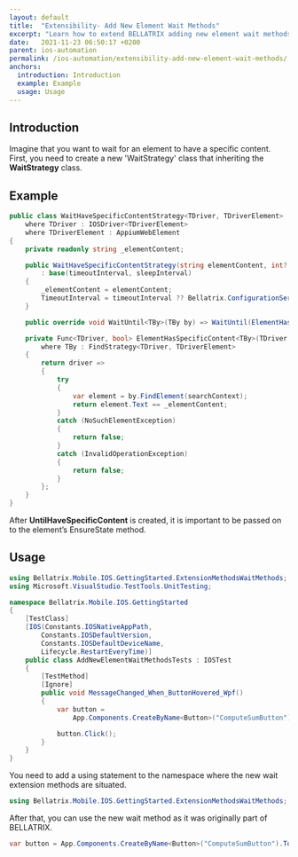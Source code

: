 ```yaml
---
layout: default
title:  "Extensibility- Add New Element Wait Methods"
excerpt: "Learn how to extend BELLATRIX adding new element wait methods."
date:   2021-11-23 06:50:17 +0200
parent: ios-automation
permalink: /ios-automation/extensibility-add-new-element-wait-methods/
anchors:
  introduction: Introduction
  example: Example
  usage: Usage
---
```

Introduction
------------
Imagine that you want to wait for an element to have a specific content. First, you need to create a new 'WaitStrategy' class that inheriting the **WaitStrategy** class.

Example
-------
```csharp
public class WaitHaveSpecificContentStrategy<TDriver, TDriverElement> : WaitStrategy<TDriver, TDriverElement>
    where TDriver : IOSDriver<TDriverElement>
    where TDriverElement : AppiumWebElement
{
    private readonly string _elementContent;

    public WaitHaveSpecificContentStrategy(string elementContent, int? timeoutInterval = null, int? sleepInterval = null)
        : base(timeoutInterval, sleepInterval)
    {
        _elementContent = elementContent;
        TimeoutInterval = timeoutInterval ?? Bellatrix.ConfigurationService.GetSection<MobileSettings>().ElementToHaveContentTimeout;
    }

    public override void WaitUntil<TBy>(TBy by) => WaitUntil(ElementHasSpecificContent(WrappedWebDriver, by), TimeoutInterval, SleepInterval);

    private Func<TDriver, bool> ElementHasSpecificContent<TBy>(TDriver searchContext, TBy by)
        where TBy : FindStrategy<TDriver, TDriverElement>
    {
        return driver =>
        {
            try
            {
                var element = by.FindElement(searchContext);
                return element.Text == _elementContent;
            }
            catch (NoSuchElementException)
            {
                return false;
            }
            catch (InvalidOperationException)
            {
                return false;
            }
        };
    }
}
```
After **UntilHaveSpecificContent** is created, it is important to be passed on to the element’s EnsureState method.

Usage
------------
```csharp
using Bellatrix.Mobile.IOS.GettingStarted.ExtensionMethodsWaitMethods;
using Microsoft.VisualStudio.TestTools.UnitTesting;

namespace Bellatrix.Mobile.IOS.GettingStarted
{
    [TestClass]
    [IOS(Constants.IOSNativeAppPath,
        Constants.IOSDefaultVersion,
        Constants.IOSDefaultDeviceName,
        Lifecycle.RestartEveryTime)]
    public class AddNewElementWaitMethodsTests : IOSTest
    {
        [TestMethod]
        [Ignore]
        public void MessageChanged_When_ButtonHovered_Wpf()
        {
            var button = 
				App.Components.CreateByName<Button>("ComputeSumButton").ToHaveSpecificContent("button");

            button.Click();
        }
    }
}
```
You need to add a using statement to the namespace where the new wait extension methods are situated.

```csharp
using Bellatrix.Mobile.IOS.GettingStarted.ExtensionMethodsWaitMethods;
```
After that, you can use the new wait method as it was originally part of BELLATRIX.
```csharp
var button = App.Components.CreateByName<Button>("ComputeSumButton").ToHaveSpecificContent("button");
```